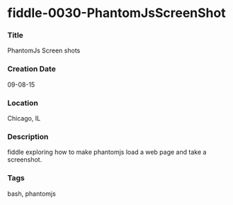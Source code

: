 fiddle-0030-PhantomJsScreenShot
======

### Title

PhantomJs Screen shots


### Creation Date

09-08-15


### Location

Chicago, IL


### Description

fiddle exploring how to make phantomjs load a web page and take a screenshot.


### Tags

bash, phantomjs

